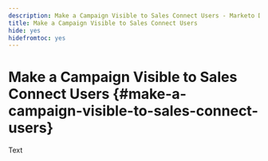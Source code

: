 ```yaml
---
description: Make a Campaign Visible to Sales Connect Users - Marketo Docs - Product Documentation
title: Make a Campaign Visible to Sales Connect Users
hide: yes
hidefromtoc: yes
---
```

# Make a Campaign Visible to Sales Connect Users {#make-a-campaign-visible-to-sales-connect-users}

Text
